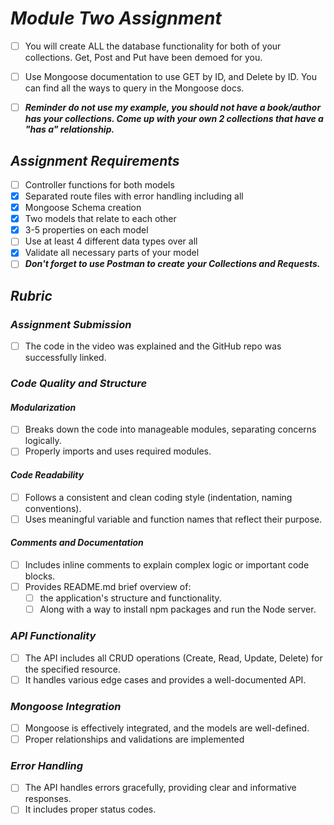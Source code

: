 
# ***Module Two Assignment***

- [ ] You will create ALL the database functionality for both of your collections. Get, Post and Put have been demoed for you.
- [ ] Use Mongoose documentation to use GET by ID, and Delete by ID. You can find all the ways to query in the Mongoose docs.

- [ ] ***Reminder do not use my example, you should not have a book/author has your collections. Come up with your own 2 collections that have a "has a" relationship.***

## ***Assignment Requirements***

- [ ] Controller functions for both models
- [x] Separated route files with error handling including all
- [x] Mongoose Schema creation
- [x] Two models that relate to each other
- [x] 3-5 properties on each model
- [ ] Use at least 4 different data types over all
- [x] Validate all necessary parts of your model
- [ ] ***Don't forget to use Postman to create your Collections and Requests.***

## ***Rubric***

### ***Assignment Submission***

- [ ] The code in the video was explained and the GitHub repo was successfully linked.

### ***Code Quality and Structure***

#### *Modularization*

- [ ] Breaks down the code into manageable modules, separating concerns logically.
- [ ] Properly imports and uses required modules.

#### *Code Readability*

- [ ] Follows a consistent and clean coding style (indentation, naming conventions).
- [ ] Uses meaningful variable and function names that reflect their purpose.

#### *Comments and Documentation*

- [ ] Includes inline comments to explain complex logic or important code blocks.
- [ ] Provides README.md brief overview of:
  - [ ] the application's structure and functionality.
  - [ ] Along with a way to install npm packages and run the Node server.

### ***API Functionality***

- [ ] The API includes all CRUD operations (Create, Read, Update, Delete) for the specified resource.
- [ ] It handles various edge cases and provides a well-documented API.

### ***Mongoose Integration***

- [ ] Mongoose is effectively integrated, and the models are well-defined.
- [ ] Proper relationships and validations are implemented

### ***Error Handling***

- [ ] The API handles errors gracefully, providing clear and informative responses.
- [ ] It includes proper status codes.
